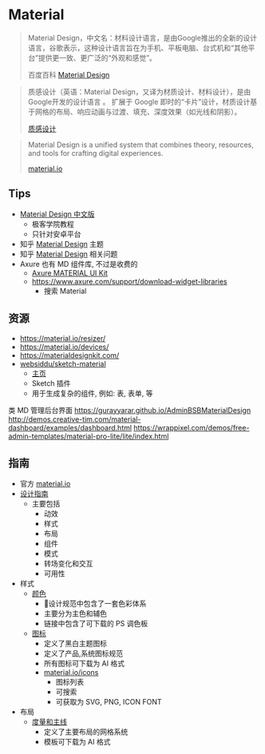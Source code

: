 # Material


> Material Design，中文名：材料设计语言，是由Google推出的全新的设计语言，谷歌表示，这种设计语言旨在为手机、平板电脑、台式机和“其他平台”提供更一致、更广泛的“外观和感觉”。
>
> 百度百科 [Material Design](https://baike.baidu.com/item/Material%20Design)


> 质感设计（英语：Material Design，又译为材质设计、材料设计），是由Google开发的设计语言 。
> 扩展于 Google 即时的“卡片”设计，材质设计基于网格的布局、响应动画与过渡、填充、深度效果（如光线和阴影）。
>
> [质感设计](https://zh.wikipedia.org/wiki/质感设计)

> Material Design is a unified system that combines theory, resources, and tools for crafting digital experiences.
>
> [material.io](https://material.io/)

## Tips
* [Material Design 中文版](http://wiki.jikexueyuan.com/project/material-design/material-design-intro/introduction.html)
  * 极客学院教程
  * 只针对安卓平台
* 知乎 [Material Design](https://www.zhihu.com/topic/20005114/hot) 主题
* 知乎 [Material Design](https://www.zhihu.com/search?q=material%20design&type=content) 相关问题
* Axure 也有 MD 组件库, 不过是收费的
  * [Axure MATERIAL UI Kit](http://wearebridge.co/ux-tools/Axure-MATERIAL-UI-Kit/home.html)
  * https://www.axure.com/support/download-widget-libraries
    * 搜索 Material

## 资源
* https://material.io/resizer/
* https://material.io/devices/
* https://materialdesignkit.com/
* [websiddu/sketch-material](https://github.com/websiddu/sketch-material)
  * [主页](https://websiddu.github.io/sketch-material/)
  * Sketch 插件
  * 用于生成复杂的组件, 例如: 表, 表单, 等

类 MD 管理后台界面
https://gurayyarar.github.io/AdminBSBMaterialDesign
http://demos.creative-tim.com/material-dashboard/examples/dashboard.html
https://wrappixel.com/demos/free-admin-templates/material-pro-lite/lite/index.html

## 指南

* 官方 [material.io](https://material.io/)
* [设计指南](https://material.io/guidelines)
  * 主要包括
    * 动效
    * 样式
    * 布局
    * 组件
    * 模式
    * 转场变化和交互
    * 可用性
* 样式
  * [颜色](https://material.io/guidelines/style/color.html) 
    * 设计规范中包含了一套色彩体系
    * 主要分为主色和辅色
    * 链接中包含了可下载的 PS 调色板
  * [图标](https://material.io/guidelines/style/icons.html)
    * 定义了黑白主题图标
    * 定义了产品,系统图标规范
    * 所有图标可下载为 AI 格式
    * [material.io/icons](https://material.io/icons/)
      * 图标列表
      * 可搜索
      * 可获取为 SVG, PNG, ICON FONT
* 布局
  * [度量和主线](https://material.io/guidelines/layout/metrics-keylines.html)
    * 定义了主要布局的网格系统
    * 模板可下载为 AI 格式


